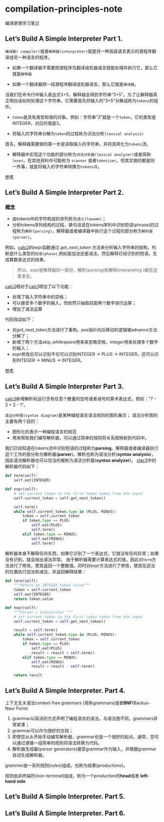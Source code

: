 # compilation-principles-note
编译原理学习笔记

## Let’s Build A Simple Interpreter Part 1.
`编译器( compiler)`或者`解释器(interpreter)`就是将一种高级语言表示的源程序翻译成另一种语言的程序。

- 如果一个翻译器不需要把源程序先翻译成机器语言就能处理并执行它，那么它就是`解释器`

- 如果一个翻译器把一段源程序翻译成机器语言，那么它就是`编译器`。

当我们在命令行中输入表达式3+5，解释器会得到字符串“3+5”。为了让解释器真正明白该如何处理这个字符串，它需要首先将输入的“3+5”分解成称为`tokens`的组件。
- `token`是具有类型和值的对象。例如：字符串“3”就是一个`token`，它的类型是INTEGER，对应的值是3。

- 将输入的字符串分解为`token`的过程称为词法分析`(lexical analysis)`

首先，解释器需要做的第一步是读取输入的字符串，并将其转化为`tokens`流。
- 解释器中实现这个功能的部分称为`词法分析器(lexical analyzer)`或者简称`lexer`。在其他资料中可能称为 `scanner` 或者`tokenizer`。但其实做的都是同一件事，就是将输入的字符串转换为`tokens流`。

[参考](https://ruslanspivak.com/lsbasi-part1/)  


## Let’s Build A Simple Interpreter Part 2.
### 概念

- 由tokens中的字符构成的序列称为`语义(lexeme)`；
- 分析tokens序列结构的过程，换句话说在tokens序列中识别短语(phrase)的过程称为`解析(parsing)`，解释器或者编译器中执行这个过程的部分称为`解析器(parser)`。

例如，[calc2](../compilation-principles-note/lsbasi/calc2.py)的expr函数通过 *get_next_token* 方法来分析输入字符串的结构，判断是什么类型的`短语(phase)`,例如是加法还是减法，然后解释已经识别的短语，生成算数表达式的结果。

> 所以，*expr*是解释器的一部分，解析(parsing)和解释(interpreting )都在这里发生。

[calc2](../compilation-principles-note/lsbasi/calc2.py)相对于[calc1](../compilation-principles-note/lsbasi/calc1.py)增加了以下功能：
- 处理了输入字符串中的空格；
- 可以接受多个数字的输入，但依然只抽取前面两个数字进行运算；
- 增加了减法运算
  
代码改动如下：
- 对*get_next_token*方法进行了重构。pos指针向后移动的逻辑被advance方法分解了；
- 新增了两个方法*skip_whitespace*用来来忽略空格，*integer*用来处理多个数字的输入；
- *expr*修改后可以识别不仅可以识别INTEGER -> PLUS -> INTEGER，还可以识别INTEGER -> MINUS -> INTEGER。

[参考](https://ruslanspivak.com/lsbasi-part2/)

  

## Let’s Build A Simple Interpreter Part 3.

[calc3](lsbasi/calc3.py)新增解析和运行含有任意个数量的加号或者减号的算术表达式，例如：“7 - 3 + 2 - 1”。

`语法分析图(syntax diagram)`是某种编程语言语法规则的图形展示；
语法分析图的主要有两个目的：
- 图形化的表示一种编程语言的规范
- 用来帮助我们编写解析器，可以通过简单的规则将关系图映射到代码中。

我们已经知道在tokens流中识别短语的过程称为**parsing**。解释器或者编译器执行这个工作的部分称为解析器(**parser**)。解析也称为语法分析(**syntax analysis**)，因此语法解析器也可以恰当的被称为语法分析器(**syntax analyzer**)。
[clac3](lsbasi/calc3.py)中的解析器代码如下：
```python
def term(self):
    self.eat(INTEGER)

def expr(self):
    # set current token to the first token taken from the input
    self.current_token = self.get_next_token()

    self.term()
    while self.current_token.type in (PLUS, MINUS):
        token = self.current_token
        if token.type == PLUS:
            self.eat(PLUS)
            self.term()
        elif token.type == MINUS:
            self.eat(MINUS)
            self.term()
```
解析器本身不解释任何东西，如果它识别了一个表达式，它就没有任何异常；如果没有识别，就会抛出语法异常。
由于解析器需要计算表达式的值，因此对`term`方法进行了修改，使其返回一个整数值。同时对expr方法进行了修改，使其在适当的位置执行加法和减法，并返回解释结果：
```python
def term(self):
    """Return an INTEGER token value"""
    token = self.current_token
    self.eat(INTEGER)
    return token.value

def expr(self):
    """Parser / Interpreter """
    # set current token to the first token taken from the input
    self.current_token = self.get_next_token()

    result = self.term()
    while self.current_token.type in (PLUS, MINUS):
        token = self.current_token
        if token.type == PLUS:
            self.eat(PLUS)
            result = result + self.term()
        elif token.type == MINUS:
            self.eat(MINUS)
            result = result - self.term()

    return result

```

## Let’s Build A Simple Interpreter. Part 4.
上下文无关语法context-free grammars (简称grammars)或者**BNF**(Backus-Naur Form)
1. grammar以简洁的方式声明了编程语言的语法。与语法图不同，grammars非常紧凑；
2. grammar可以作为很好的文档；
3. 即使您从头开始手动编写解析器，grammar也是一个很好的起点。通常，您可以通过遵循一组简单的规则将语法转换为代码。
4. 解析器生成器(parser generators)接受grammar作为输入，并根据grammar自动生成解析器。


grammer由一系列规则(*rules*)组成，也称为结果(*productions*)。

规则由非终端符(*non-terminal*)组成，称为一个*production*的**head**或者 **left-hand side** 


## Let’s Build A Simple Interpreter. Part 5.


## Let’s Build A Simple Interpreter. Part 6.